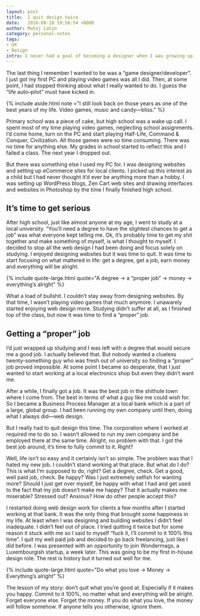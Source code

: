 ```yaml
---
layout: post
title:  I quit design twice
date:   2016-08-18 19:56:54 +0000
author: Matej Latin
category: personal-notes
tags:
- UX
- Design
intro: I never had a goal of becoming a designer when I was growing up. Like most young boys, I wanted to be a jet fighter a pilot, a fireman, a police officer,… whatever I was most interested in at a particular moment. 
---
```

The last thing I remember I wanted to be was a “game designer/developer”. I just got my first PC and playing video games was all I did. Then, at some point, I had stopped thinking about what I really wanted to do. I guess the “life auto–pilot” must have kicked in.

{% include aside.html note ="I still look back on those years as one of the best years of my life. Video games, music and candy—bliss." %}

<p class="force-indent">
Primary school was a piece of cake, but high school was a wake up call. I spent most of my time playing video games, neglecting school assignments. I’d come home, turn on the PC and start playing Half-Life, Command & Conquer, Civilization. All those games were so time consuming. There was no time for anything else. My grades in school started to reflect this and I failed a class. The next year I dropped out.
</p>

But there was something else I used my PC for. I was designing websites and setting up eCommerce sites for local clients. I picked up this interest as a child but I had never thought it’d ever be anything more than a hobby. I was setting up WordPress blogs, Zen Cart web sites and drawing interfaces and websites in Photoshop by the time I finally finished high school.

## It’s time to get serious
After high school, just like almost anyone at my age, I went to study at a local university. “You’ll need a degree to have the slightest chances to get a job” was what everyone kept telling me. Ok, it’s probably time to get my shit together and make something of myself, is what I thought to myself. I decided to stop all the web design I had been doing and focus solely on studying. I enjoyed designing websites but it was time to quit. It was time to start focusing on what mattered in life: get a degree, get a job, earn money and everything will be alright.

{% include quote-large.html quote="A degree → a “proper job” → money → everything’s alright" %}

What a load of bullshit. I couldn’t stay away from designing websites. By that time, I wasn’t playing video games that much anymore. I unawarely started enjoying web design more. Studying didn’t suffer at all, as I finished top of the class, but now it was time to find a “proper” job.

## Getting a “proper” job
I’d just wrapped up studying and I was left with a degree that would secure me a good job. I actually believed that. But nobody wanted a clueless twenty-something guy who was fresh out of university so finding a “proper” job proved impossible. At some point I became so desperate, that I just wanted to start working at a local electronics shop but even they didn’t want me.

After a while, I finally got a job. It was the best job in the shithole town where I come from. The best in terms of what a guy like me could wish for.  So I became a Business Process Manager at a local bank which is a part of a large, global group. I had been running my own company until then, doing what I always did—web design.

But I really had to quit design this time. The corporation where I worked at required me to do so. I wasn’t allowed to run my own company and be employed there at the same time. Alright, no problem with that. I got the best job around, it’s time to fully commit to it. Right?

Well, life isn’t so easy and it certainly isn’t so simple. The problem was that I hated my new job. I couldn’t stand working at that place. But what do I do? This is what I’m supposed to do, right? Get a degree, check. Get a good, well paid job, check. Be happy? Was I just extremely selfish for wanting more? Should I just get over myself, be happy with what I had and get used to the fact that my job doesn’t make me happy? That it actually makes me miserable? Stressed out? Anxious? How do other people accept this?

I restarted doing web design work for clients a few months after I started working at that bank. It was the only thing that brought some happiness in my life. At least when I was designing and building websites I didn’t feel inadequate. I didn’t feel out of place. I tried quitting it twice but for some reason it stuck with me so I said to myself “fuck it, I’ll commit to it 100% this time”. I quit my well paid job and decided to go back freelancing, just like I did before. I was presented with an opportunity to join Wondermags, a Luxembourgish startup, a week later. This was going to be my first in-house design role. The rest is history but it turned out well for me.

{% include quote-large.html quote="Do what you love → Money → Everything’s alright" %}

The lesson of my story: don’t quit what you’re good at. Especially if it makes you happy. Commit to it 100%, no matter what and everything will be alright. Forget everyone else. Forget the money. If you do what you love, the money will follow somehow. If anyone tells you otherwise, ignore them.